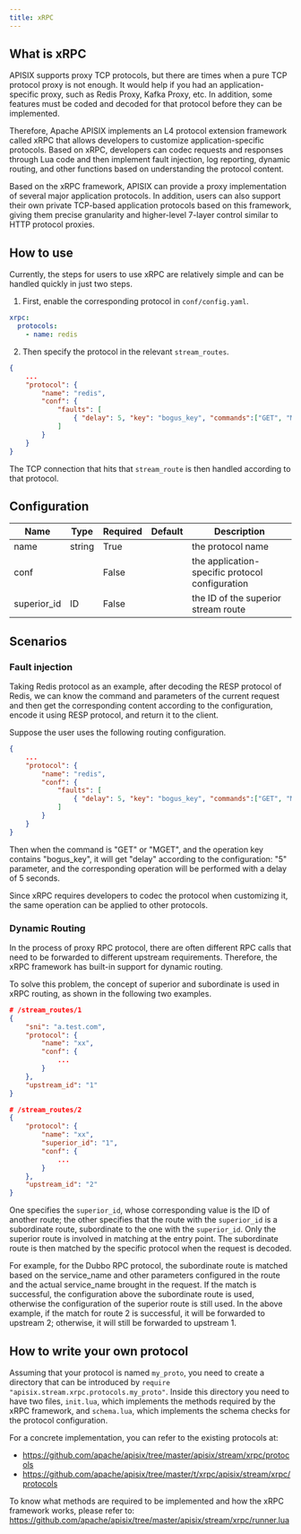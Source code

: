 ```yaml
---
title: xRPC
---
```


<!--
#
# Licensed to the Apache Software Foundation (ASF) under one or more
# contributor license agreements.  See the NOTICE file distributed with
# this work for additional information regarding copyright ownership.
# The ASF licenses this file to You under the Apache License, Version 2.0
# (the "License"); you may not use this file except in compliance with
# the License.  You may obtain a copy of the License at
#
#     http://www.apache.org/licenses/LICENSE-2.0
#
# Unless required by applicable law or agreed to in writing, software
# distributed under the License is distributed on an "AS IS" BASIS,
# WITHOUT WARRANTIES OR CONDITIONS OF ANY KIND, either express or implied.
# See the License for the specific language governing permissions and
# limitations under the License.
#
-->

## What is xRPC

APISIX supports proxy TCP protocols, but there are times when a pure TCP protocol proxy is not enough. It would help if you had an application-specific proxy, such as Redis Proxy, Kafka Proxy, etc. In addition, some features must be coded and decoded for that protocol before they can be implemented.

Therefore, Apache APISIX implements an L4 protocol extension framework called xRPC that allows developers to customize application-specific protocols. Based on xRPC, developers can codec requests and responses through Lua code and then implement fault injection, log reporting, dynamic routing, and other functions based on understanding the protocol content.

Based on the xRPC framework, APISIX can provide a proxy implementation of several major application protocols. In addition, users can also support their own private TCP-based application protocols based on this framework, giving them precise granularity and higher-level 7-layer control similar to HTTP protocol proxies.

## How to use

Currently, the steps for users to use xRPC are relatively simple and can be handled quickly in just two steps.

1. First, enable the corresponding protocol in `conf/config.yaml`.

```yaml
xrpc:
  protocols:
    - name: redis
```

2. Then specify the protocol in the relevant `stream_routes`.

```json
{
    ...
    "protocol": {
        "name": "redis",
        "conf": {
            "faults": [
                { "delay": 5, "key": "bogus_key", "commands":["GET", "MGET"]}
            ]
        }
    }
}
```

The TCP connection that hits that `stream_route` is then handled according to that protocol.

## Configuration

| Name        | Type   | Required | Default | Description                                     |
|-------------|--------|----------|---------|-------------------------------------------------|
| name        | string | True     |         | the protocol name                               |
| conf        |        | False    |         | the application-specific protocol configuration |
| superior_id | ID     | False    |         | the ID of the superior stream route             |

## Scenarios

### Fault injection

Taking Redis protocol as an example, after decoding the RESP protocol of Redis, we can know the command and parameters of the current request and then get the corresponding content according to the configuration, encode it using RESP protocol, and return it to the client.

Suppose the user uses the following routing configuration.

```json
{
    ...
    "protocol": {
        "name": "redis",
        "conf": {
            "faults": [
                { "delay": 5, "key": "bogus_key", "commands":["GET", "MGET"]}
            ]
        }
    }
}
```

Then when the command is "GET" or "MGET", and the operation key contains "bogus_key", it will get "delay" according to the configuration: "5" parameter, and the corresponding operation will be performed with a delay of 5 seconds.

Since xRPC requires developers to codec the protocol when customizing it, the same operation can be applied to other protocols.

### Dynamic Routing

In the process of proxy RPC protocol, there are often different RPC calls that need to be forwarded to different upstream requirements. Therefore, the xRPC framework has built-in support for dynamic routing.

To solve this problem, the concept of superior and subordinate is used in xRPC routing, as shown in the following two examples.

```json
# /stream_routes/1
{
    "sni": "a.test.com",
    "protocol": {
        "name": "xx",
        "conf": {
            ...
        }
    },
    "upstream_id": "1"
}
```

```json
# /stream_routes/2
{
    "protocol": {
        "name": "xx",
        "superior_id": "1",
        "conf": {
            ...
        }
    },
    "upstream_id": "2"
}
```

One specifies the `superior_id`, whose corresponding value is the ID of another route; the other specifies that the route with the `superior_id` is a subordinate route, subordinate to the one with the `superior_id`. Only the superior route is involved in matching at the entry point. The subordinate route is then matched by the specific protocol when the request is decoded.

For example, for the Dubbo RPC protocol, the subordinate route is matched based on the service_name and other parameters configured in the route and the actual service_name brought in the request. If the match is successful, the configuration above the subordinate route is used, otherwise the configuration of the superior route is still used. In the above example, if the match for route 2 is successful, it will be forwarded to upstream 2; otherwise, it will still be forwarded to upstream 1.

## How to write your own protocol

Assuming that your protocol is named `my_proto`, you need to create a directory that can be introduced by `require "apisix.stream.xrpc.protocols.my_proto"`.
Inside this directory you need to have two files, `init.lua`, which implements the methods required by the xRPC framework, and `schema.lua`, which implements the schema checks for the protocol configuration.

For a concrete implementation, you can refer to the existing protocols at:

* https://github.com/apache/apisix/tree/master/apisix/stream/xrpc/protocols
* https://github.com/apache/apisix/tree/master/t/xrpc/apisix/stream/xrpc/protocols

To know what methods are required to be implemented and how the xRPC framework works, please refer to:
https://github.com/apache/apisix/tree/master/apisix/stream/xrpc/runner.lua
